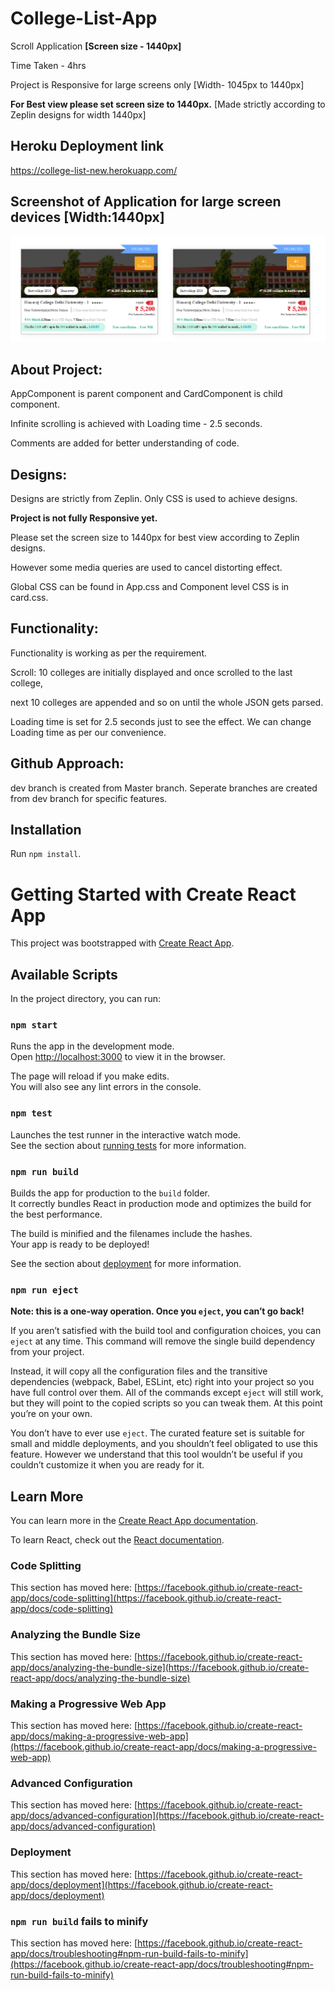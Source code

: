 # College-List-App

Scroll Application <b>[Screen size - 1440px]</b><br/>

Time Taken - 4hrs<br/> 

Project is Responsive for large screens only [Width- 1045px to 1440px] <br/>

<b>For Best view please set screen size to 1440px.</b> [Made strictly according to Zeplin designs for width 1440px]<br/>

## Heroku Deployment link

https://college-list-new.herokuapp.com/


## Screenshot of Application for large screen devices [Width:1440px]

![alt text](Screenshot.PNG "Screenshot")

## About Project:

AppComponent is parent component and CardComponent is child component. <br />

Infinite scrolling is achieved with Loading time - 2.5 seconds.<br/>

Comments are added for better understanding of code.

## Designs:

Designs are strictly from Zeplin. Only CSS is used to achieve designs. <br />

<b>Project is not fully Responsive yet.</b><br />

Please set the screen size to 1440px for best view according to Zeplin designs.<br />

However some media queries are used to cancel distorting effect.<br/>

Global CSS can be found in App.css and Component level CSS is in card.css.<br/>

## Functionality:

Functionality is working as per the requirement.<br/>

Scroll: 10 colleges are initially displayed and once scrolled to the last college, <br/>

next 10 colleges are appended and so on until the whole JSON gets parsed.<br/>

Loading time is set for 2.5 seconds just to see the effect. We can change Loading time as per our convenience.

## Github Approach:

dev branch is created from Master branch. Seperate branches are created from dev branch for specific features. 

## Installation

Run `npm install`.

# Getting Started with Create React App

This project was bootstrapped with [Create React App](https://github.com/facebook/create-react-app).

## Available Scripts

In the project directory, you can run:

### `npm start`

Runs the app in the development mode.\
Open [http://localhost:3000](http://localhost:3000) to view it in the browser.

The page will reload if you make edits.\
You will also see any lint errors in the console.

### `npm test`

Launches the test runner in the interactive watch mode.\
See the section about [running tests](https://facebook.github.io/create-react-app/docs/running-tests) for more information.

### `npm run build`

Builds the app for production to the `build` folder.\
It correctly bundles React in production mode and optimizes the build for the best performance.

The build is minified and the filenames include the hashes.\
Your app is ready to be deployed!

See the section about [deployment](https://facebook.github.io/create-react-app/docs/deployment) for more information.

### `npm run eject`

**Note: this is a one-way operation. Once you `eject`, you can’t go back!**

If you aren’t satisfied with the build tool and configuration choices, you can `eject` at any time. This command will remove the single build dependency from your project.

Instead, it will copy all the configuration files and the transitive dependencies (webpack, Babel, ESLint, etc) right into your project so you have full control over them. All of the commands except `eject` will still work, but they will point to the copied scripts so you can tweak them. At this point you’re on your own.

You don’t have to ever use `eject`. The curated feature set is suitable for small and middle deployments, and you shouldn’t feel obligated to use this feature. However we understand that this tool wouldn’t be useful if you couldn’t customize it when you are ready for it.

## Learn More

You can learn more in the [Create React App documentation](https://facebook.github.io/create-react-app/docs/getting-started).

To learn React, check out the [React documentation](https://reactjs.org/).

### Code Splitting

This section has moved here: [https://facebook.github.io/create-react-app/docs/code-splitting](https://facebook.github.io/create-react-app/docs/code-splitting)

### Analyzing the Bundle Size

This section has moved here: [https://facebook.github.io/create-react-app/docs/analyzing-the-bundle-size](https://facebook.github.io/create-react-app/docs/analyzing-the-bundle-size)

### Making a Progressive Web App

This section has moved here: [https://facebook.github.io/create-react-app/docs/making-a-progressive-web-app](https://facebook.github.io/create-react-app/docs/making-a-progressive-web-app)

### Advanced Configuration

This section has moved here: [https://facebook.github.io/create-react-app/docs/advanced-configuration](https://facebook.github.io/create-react-app/docs/advanced-configuration)

### Deployment

This section has moved here: [https://facebook.github.io/create-react-app/docs/deployment](https://facebook.github.io/create-react-app/docs/deployment)

### `npm run build` fails to minify

This section has moved here: [https://facebook.github.io/create-react-app/docs/troubleshooting#npm-run-build-fails-to-minify](https://facebook.github.io/create-react-app/docs/troubleshooting#npm-run-build-fails-to-minify)
